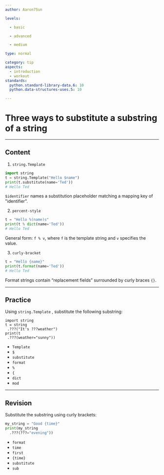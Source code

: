 ```yaml
---
author: Aaron7Sun

levels:

  - basic

  - advanced

  - medium

type: normal

category: tip
aspects:
  - introduction
  - workout
standards:
  python.standard-library-data.6: 10
  python.data-structures-uses.5: 10

---
```


# Three ways to substitute a substring of a string

---
## Content

1) `string.Template`
```python
import string
t = string.Template("Hello $name")
print(t.substitute(name='Ted'))
# Hello Ted
```
`$identifier` names a substitution placeholder matching a mapping key of "identifier".

2) `percent-style`

```python
t = "Hello %(name)s"
print(t % dict(name='Ted'))
# Hello Ted
```
General form: `f % v`, where `f` is the template string and `v` specifies the value.

3) `curly-bracket`
```python
t = "Hello {name}"
print(t.format(name='Ted'))
# Hello Ted
```
Format strings contain “replacement fields” surrounded by curly braces `{}`.

---
## Practice

Using `string.Template` , substitute the following substring:
```
import string
t = string
 .???("It's ???weather")
print(t
 .???(weather="sunny"))
```


* `Template`
* `$`
* `substitute`
* `format`
* `%`
* `{`
* `dict`
* `mod`

---
## Revision

Substitute the substring using curly brackets:
```python
my_string = "Good {time}"
print(my_string
  .???(???="evening"))
```


* `format`
* `time`
* `first`
* `{time}`
* `substitute`
* `sub`

